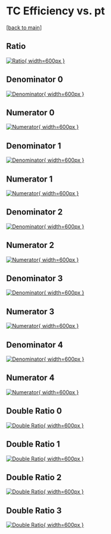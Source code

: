 # TC Efficiency vs. pt

[[back to main](./)]



## Ratio

[![Ratio](../mtv/var/TC_base_321_-1_eff_pt.png){ width=600px }](../mtv/var/TC_base_321_-1_eff_pt.pdf)

## Denominator 0

[![Denominator](../mtv/den/TC_base_321_-1_eff_pt_den0.png){ width=600px }](../mtv/den/TC_base_321_-1_eff_pt_den0.pdf)

## Numerator 0

[![Numerator](../mtv/num/TC_base_321_-1_eff_pt_num0.png){ width=600px }](../mtv/num/TC_base_321_-1_eff_pt_num0.pdf)

## Denominator 1

[![Denominator](../mtv/den/TC_base_321_-1_eff_pt_den1.png){ width=600px }](../mtv/den/TC_base_321_-1_eff_pt_den1.pdf)

## Numerator 1

[![Numerator](../mtv/num/TC_base_321_-1_eff_pt_num1.png){ width=600px }](../mtv/num/TC_base_321_-1_eff_pt_num1.pdf)

## Denominator 2

[![Denominator](../mtv/den/TC_base_321_-1_eff_pt_den2.png){ width=600px }](../mtv/den/TC_base_321_-1_eff_pt_den2.pdf)

## Numerator 2

[![Numerator](../mtv/num/TC_base_321_-1_eff_pt_num2.png){ width=600px }](../mtv/num/TC_base_321_-1_eff_pt_num2.pdf)

## Denominator 3

[![Denominator](../mtv/den/TC_base_321_-1_eff_pt_den3.png){ width=600px }](../mtv/den/TC_base_321_-1_eff_pt_den3.pdf)

## Numerator 3

[![Numerator](../mtv/num/TC_base_321_-1_eff_pt_num3.png){ width=600px }](../mtv/num/TC_base_321_-1_eff_pt_num3.pdf)

## Denominator 4

[![Denominator](../mtv/den/TC_base_321_-1_eff_pt_den4.png){ width=600px }](../mtv/den/TC_base_321_-1_eff_pt_den4.pdf)

## Numerator 4

[![Numerator](../mtv/num/TC_base_321_-1_eff_pt_num4.png){ width=600px }](../mtv/num/TC_base_321_-1_eff_pt_num4.pdf)

## Double Ratio 0

[![Double Ratio](../mtv/ratio/TC_base_321_-1_eff_pt_ratio0.png){ width=600px }](../mtv/ratio/TC_base_321_-1_eff_pt_ratio0.pdf)

## Double Ratio 1

[![Double Ratio](../mtv/ratio/TC_base_321_-1_eff_pt_ratio1.png){ width=600px }](../mtv/ratio/TC_base_321_-1_eff_pt_ratio1.pdf)

## Double Ratio 2

[![Double Ratio](../mtv/ratio/TC_base_321_-1_eff_pt_ratio2.png){ width=600px }](../mtv/ratio/TC_base_321_-1_eff_pt_ratio2.pdf)

## Double Ratio 3

[![Double Ratio](../mtv/ratio/TC_base_321_-1_eff_pt_ratio3.png){ width=600px }](../mtv/ratio/TC_base_321_-1_eff_pt_ratio3.pdf)


